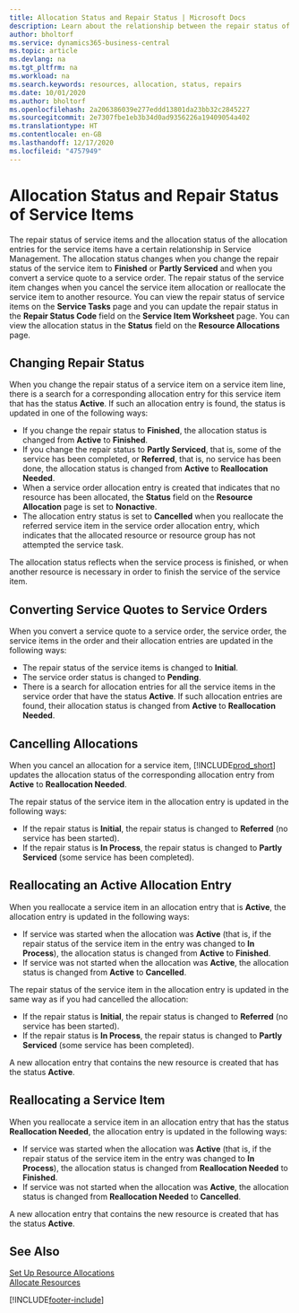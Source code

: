 ```yaml
---
title: Allocation Status and Repair Status | Microsoft Docs
description: Learn about the relationship between the repair status of service items and the allocation status of the allocation entries for them.
author: bholtorf
ms.service: dynamics365-business-central
ms.topic: article
ms.devlang: na
ms.tgt_pltfrm: na
ms.workload: na
ms.search.keywords: resources, allocation, status, repairs
ms.date: 10/01/2020
ms.author: bholtorf
ms.openlocfilehash: 2a206386039e277eddd13801da23bb32c2845227
ms.sourcegitcommit: 2e7307fbe1eb3b34d0ad9356226a19409054a402
ms.translationtype: HT
ms.contentlocale: en-GB
ms.lasthandoff: 12/17/2020
ms.locfileid: "4757949"
---
```

# <a name="allocation-status-and-repair-status-of-service-items"></a>Allocation Status and Repair Status of Service Items
The repair status of service items and the allocation status of the allocation entries for the service items have a certain relationship in Service Management. The allocation status changes when you change the repair status of the service item to **Finished** or **Partly Serviced** and when you convert a service quote to a service order. The repair status of the service item changes when you cancel the service item allocation or reallocate the service item to another resource. You can view the repair status of service items on the **Service Tasks** page and you can update the repair status in the **Repair Status Code** field on the **Service Item Worksheet** page. You can view the allocation status in the **Status** field on the **Resource Allocations** page.  
  
## <a name="changing-repair-status"></a>Changing Repair Status  
When you change the repair status of a service item on a service item line, there is a search for a corresponding allocation entry for this service item that has the status **Active**. If such an allocation entry is found, the status is updated in one of the following ways:  
  
* If you change the repair status to **Finished**, the allocation status is changed from **Active** to **Finished**.  
* If you change the repair status to **Partly Serviced**, that is, some of the service has been completed, or **Referred**, that is, no service has been done, the allocation status is changed from **Active** to **Reallocation Needed**.  
* When a service order allocation entry is created that indicates that no resource has been allocated, the **Status** field on the **Resource Allocation** page is set to **Nonactive**.  
* The allocation entry status is set to **Cancelled** when you reallocate the referred service item in the service order allocation entry, which indicates that the allocated resource or resource group has not attempted the service task.  
  
The allocation status reflects when the service process is finished, or when another resource is necessary in order to finish the service of the service item.  
  
## <a name="converting-service-quotes-to-service-orders"></a>Converting Service Quotes to Service Orders  
When you convert a service quote to a service order, the service order, the service items in the order and their allocation entries are updated in the following ways:  
  
* The repair status of the service items is changed to **Initial**.  
* The service order status is changed to **Pending**.  
* There is a search for allocation entries for all the service items in the service order that have the status **Active**. If such allocation entries are found, their allocation status is changed from **Active** to **Reallocation Needed**.  
  
## <a name="canceling-allocations"></a>Cancelling Allocations  
When you cancel an allocation for a service item, [!INCLUDE[prod_short](includes/prod_short.md)] updates the allocation status of the corresponding allocation entry from **Active** to **Reallocation Needed**.

The repair status of the service item in the allocation entry is updated in the following ways:  
  
* If the repair status is **Initial**, the repair status is changed to **Referred** (no service has been started).  
* If the repair status is **In Process**, the repair status is changed to **Partly Serviced** (some service has been completed).  
  
## <a name="reallocating-an-active-allocation-entry"></a>Reallocating an Active Allocation Entry  
When you reallocate a service item in an allocation entry that is **Active**, the allocation entry is updated in the following ways:  
  
* If service was started when the allocation was **Active** (that is, if the repair status of the service item in the entry was changed to **In Process**), the allocation status is changed from **Active** to **Finished**.  
* If service was not started when the allocation was **Active**, the allocation status is changed from **Active** to **Cancelled**.  
  
The repair status of the service item in the allocation entry is updated in the same way as if you had cancelled the allocation:  
  
* If the repair status is **Initial**, the repair status is changed to **Referred** (no service has been started).  
* If the repair status is **In Process**, the repair status is changed to **Partly Serviced** (some service has been completed).  
  
A new allocation entry that contains the new resource is created that has the status **Active**.  
  
## <a name="reallocating-a-service-item"></a>Reallocating a Service Item  
When you reallocate a service item in an allocation entry that has the status **Reallocation Needed**, the allocation entry is updated in the following ways:  
  
* If service was started when the allocation was **Active** (that is, if the repair status of the service item in the entry was changed to **In Process**), the allocation status is changed from **Reallocation Needed** to **Finished**.  
* If service was not started when the allocation was **Active**, the allocation status is changed from **Reallocation Needed** to **Cancelled**.  
  
A new allocation entry that contains the new resource is created that has the status **Active**.  
  
## <a name="see-also"></a>See Also  
[Set Up Resource Allocations](service-how-setup-resource-allocation.md)  
[Allocate Resources](service-how-to-allocate-resources.md)  



[!INCLUDE[footer-include](includes/footer-banner.md)]